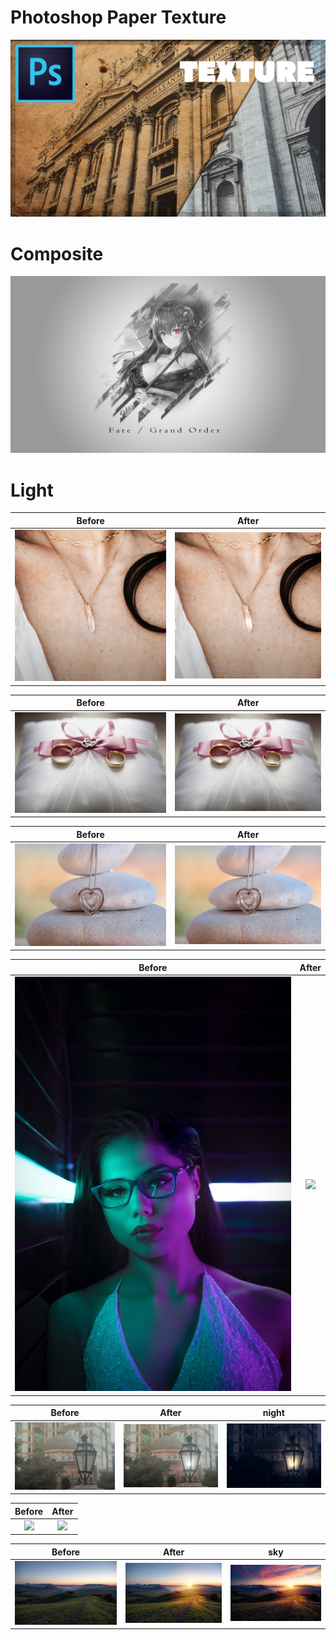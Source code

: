 # Photoshop Paper Texture
![](./Photoshop_Old_Paper_Texture_Effect/samune.png)

# Composite
![](./Photoshop-Fate-Grand-Order/FateGrandOrder.png)

# Light
Before|After
:-:|:-:
![](./Photoshop-shine-and-lights/origin-neckless.png)|![](./Photoshop-shine-and-lights/shine-neckless.png)

Before|After
:-:|:-:
![](./Photoshop-shine-and-lights/origin-accessory2.png)|![](./Photoshop-shine-and-lights/shine-accessory2.png)

Before|After
:-:|:-:
![](./Photoshop-shine-and-lights/origin-accessory3.png)|![](./Photoshop-shine-and-lights/shine-accessory3.png)

Before            |  After
:-------------------------:|:-------------------------:
![](./Photoshop-lightbased/origin.jpeg)  |  ![](./Photoshop-lightbased/light-based.png)

Before|After|night
:-:|:-:|:-: 
![](./Photoshop-shine-and-lights/origin-streetlight.png)|![](./Photoshop-shine-and-lights/streetlight.png) |![](./Photoshop-shine-and-lights/streetlight-night.png)

Before|After
:-:|:-:
![](./Photoshop-fake-the-sun/origin-sunset.png)|![](./Photoshop-fake-the-sun/sunset.png)

Before|After|sky
:-:|:-:|:-: 
![](./Photoshop-fake-the-sun/origin-sunset2.png)|![](./Photoshop-fake-the-sun/sunset2.png) |![](./Photoshop-fake-the-sun/sunset2-sky.png)